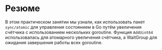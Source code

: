 # Резюме

В этом практическом занятии мы узнали, как использовать пакет `sync/atomic` для управления состоянием в Go путём увеличения счётчика с использованием нескольких goroutine. Функция `AddUint64` использовалась для атомарного увеличения счётчика, а WaitGroup для ожидания завершения работы всех goroutine.
